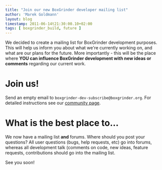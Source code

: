 ```yaml
---
title: "Join our new BoxGrinder developer mailing list"
author: 'Marek Goldmann'
layout: blog
timestamp: 2011-06-14t21:30:00.10+02:00
tags: [ boxgrinder_build, future ]                                                                                                                                  
---
```


We decided to create a mailing list for BoxGrinder development purposes. This will help us inform you about what we're currently working on, and what are our plans for the future. More importantly - this will be the place where **YOU can influence BoxGrinder development with new ideas or comments** regarding our current work.

# Join us!

Send an empty email to `boxgrinder-dev-subscribe@boxgrinder.org`. For detailed instructions see our [community page](/community).

# What is the best place to...

We now have a mailing list **and** forums. Where should you post your questions? All user questions (bugs, help requests, etc) go into forums, whereas all development talk (comments on code, new ideas, feature requests, contributions should go into the mailing list.

See you soon!
